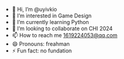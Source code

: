 - 👋 Hi, I’m @uyivkio
- 👀 I’m interested in Game Design
- 🌱 I’m currently learning Python
- 💞️ I’m looking to collaborate on CHI 2024
- 📫 How to reach me 1619224053@qq.com
- 😄 Pronouns: freahman
- ⚡ Fun fact: no fundation

<!---
uyivkio/uyivkio is a ✨ special ✨ repository because its `README.md` (this file) appears on your GitHub profile.
You can click the Preview link to take a look at your changes.
--->
